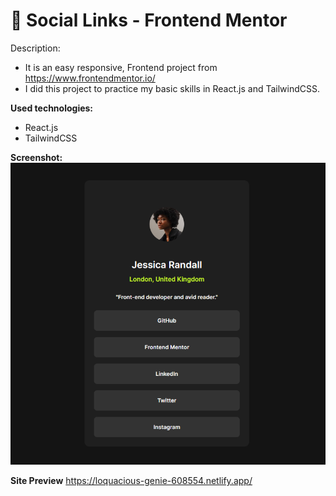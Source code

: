 # 📘 Social Links - Frontend Mentor

Description:
- It is an easy responsive, Frontend project from https://www.frontendmentor.io/
- I did this project to practice my basic skills in React.js and TailwindCSS.

**Used technologies:**
   - React.js
   - TailwindCSS

**Screenshot:**
</br> ![Preview of site](/social-links.png)

**Site Preview**
https://loquacious-genie-608554.netlify.app/
